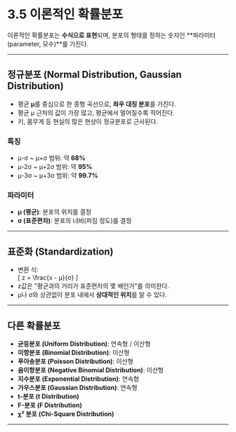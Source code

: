 # 3.5 이론적인 확률분포

이론적인 확률분포는 **수식으로 표현**되며, 분포의 형태를 정하는 숫자인 **파라미터(parameter, 모수)**를 가진다.

---

## 정규분포 (Normal Distribution, Gaussian Distribution)
- 평균 **μ**를 중심으로 한 종형 곡선으로, **좌우 대칭 분포**를 가진다.
- 평균 μ 근처의 값이 가장 많고, 평균에서 멀어질수록 적어진다.
- 키, 몸무게 등 현실의 많은 현상이 정규분포로 근사된다.

### 특징
- μ-σ ~ μ+σ 범위: 약 **68%**
- μ-2σ ~ μ+2σ 범위: 약 **95%**
- μ-3σ ~ μ+3σ 범위: 약 **99.7%**

### 파라미터
- **μ (평균)**: 분포의 위치를 결정
- **σ (표준편차)**: 분포의 너비(퍼짐 정도)를 결정

---

## 표준화 (Standardization)
- 변환 식:  
  \[
  z = \frac{x - μ}{σ}
  \]
- z값은 "평균과의 거리가 표준편차의 몇 배인가"를 의미한다.  
- μ나 σ와 상관없이 분포 내에서 **상대적인 위치**를 알 수 있다.

---

## 다른 확률분포
- **균등분포 (Uniform Distribution)**: 연속형 / 이산형
- **이항분포 (Binomial Distribution)**: 이산형
- **푸아송분포 (Poisson Distribution)**: 이산형
- **음이항분포 (Negative Binomial Distribution)**: 이산형
- **지수분포 (Exponential Distribution)**: 연속형
- **가우스분포 (Gaussian Distribution)**: 연속형
- **t-분포 (t Distribution)**
- **F-분포 (F Distribution)**
- **χ² 분포 (Chi-Square Distribution)**

---
